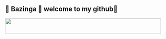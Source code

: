 

## 🔭 Bazinga 🚚 welcome to my github🥴



<!--Github Stats-->
<div align=center>
   <a href="https://github.com/emilio-kariuki">
   <img height=50 width=100% src="https://raw.githubusercontent.com/Semilio-kariuki/emilio-kariuki/ouput/divider.gif">
   </a>
</div>
